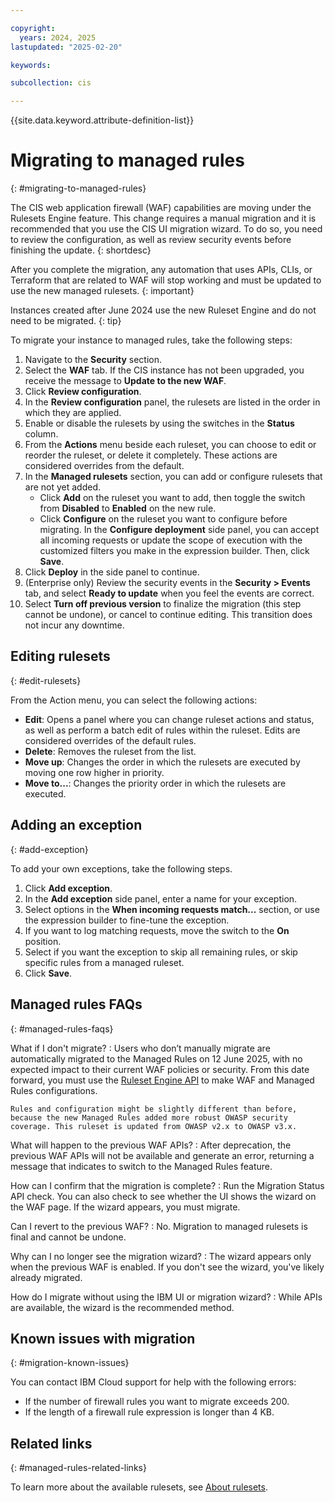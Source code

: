 ```yaml
---

copyright:
  years: 2024, 2025
lastupdated: "2025-02-20"

keywords:

subcollection: cis

---
```


{{site.data.keyword.attribute-definition-list}}

# Migrating to managed rules
{: #migrating-to-managed-rules}

The CIS web application firewall (WAF) capabilities are moving under the Rulesets Engine feature. This change requires a manual migration and it is recommended that you use the CIS UI migration wizard. To do so, you need to review the configuration, as well as review security events before finishing the update.
{: shortdesc}

After you complete the migration, any automation that uses APIs, CLIs, or Terraform that are related to WAF will stop working and must be updated to use the new managed rulesets.
{: important}

Instances created after June 2024 use the new Ruleset Engine and do not need to be migrated.
{: tip}

To migrate your instance to managed rules, take the following steps:

1. Navigate to the **Security** section.
1. Select the **WAF** tab. If the CIS instance has not been upgraded, you receive the message to **Update to the new WAF**.
1. Click **Review configuration**.
1. In the **Review configuration** panel, the rulesets are listed in the order in which they are applied.
1. Enable or disable the rulesets by using the switches in the **Status** column.
1. From the **Actions** menu beside each  ruleset, you can choose to edit or reorder the  ruleset, or delete it completely. These actions are considered overrides from the default.
1. In the **Managed rulesets** section, you can add or configure rulesets that are not yet added.
   * Click **Add** on the ruleset you want to add, then toggle the switch from **Disabled** to **Enabled** on the new rule.
   * Click **Configure** on the ruleset you want to configure before migrating. In the **Configure deployment** side panel, you can accept all incoming requests or update the scope of execution with the customized filters you make in the expression builder. Then, click **Save**.
1. Click **Deploy** in the side panel to continue.
1. (Enterprise only) Review the security events in the **Security > Events** tab, and select **Ready to update** when you feel the events are correct.
1. Select **Turn off previous version** to finalize the migration (this step cannot be undone), or cancel to continue editing. This transition does not incur any downtime.

## Editing rulesets
{: #edit-rulesets}

From the Action menu, you can select the following actions:

* **Edit**: Opens a panel where you can change ruleset actions and status, as well as perform a batch edit of rules within the ruleset. Edits are considered overrides of the default rules.
* **Delete**: Removes the ruleset from the list.
* **Move up**: Changes the order in which the rulesets are executed by moving one row higher in priority.
* **Move to...**: Changes the priority order in which the rulesets are executed.

## Adding an exception
{: #add-exception}

To add your own exceptions, take the following steps.

1. Click **Add exception**.
1. In the **Add exception** side panel, enter a name for your exception.
1. Select options in the **When incoming requests match...** section, or use the expression builder to fine-tune the exception.
1. If you want to log matching requests, move the switch to the **On** position.
1. Select if you want the exception to skip all remaining rules, or skip specific rules from a managed ruleset.
1. Click **Save**.

## Managed rules FAQs
{: #managed-rules-faqs}

What if I don't migrate?
:   Users who don’t manually migrate are automatically migrated to the Managed Rules on 12 June 2025, with no expected impact to their current WAF policies or security. From this date forward, you must use the [Ruleset Engine API](/apidocs/cis#get-zone-rulesets) to make WAF and Managed Rules configurations.

    Rules and configuration might be slightly different than before, because the new Managed Rules added more robust OWASP security coverage. This ruleset is updated from OWASP v2.x to OWASP v3.x.

What will happen to the previous WAF APIs?
:   After deprecation, the previous WAF APIs will not be available and generate an error, returning a message that indicates to switch to the Managed Rules feature.

How can I confirm that the migration is complete?
:   Run the Migration Status API check. You can also check to see whether the UI shows the wizard on the WAF page. If the wizard appears, you must migrate.

Can I revert to the previous WAF?
:   No. Migration to managed rulesets is final and cannot be undone.

Why can I no longer see the migration wizard?
:   The wizard appears only when the previous WAF is enabled. If you don't see the wizard, you've likely already migrated.

How do I migrate without using the IBM UI or migration wizard?
:   While APIs are available, the wizard is the recommended method.

## Known issues with migration
{: #migration-known-issues}

You can contact IBM Cloud support for help with the following errors:

* If the number of firewall rules you want to migrate exceeds 200.
* If the length of a firewall rule expression is longer than 4 KB.

## Related links
{: #managed-rules-related-links}

To learn more about the available rulesets, see [About rulesets](/docs/cis?topic=cis-about-rule-sets).
